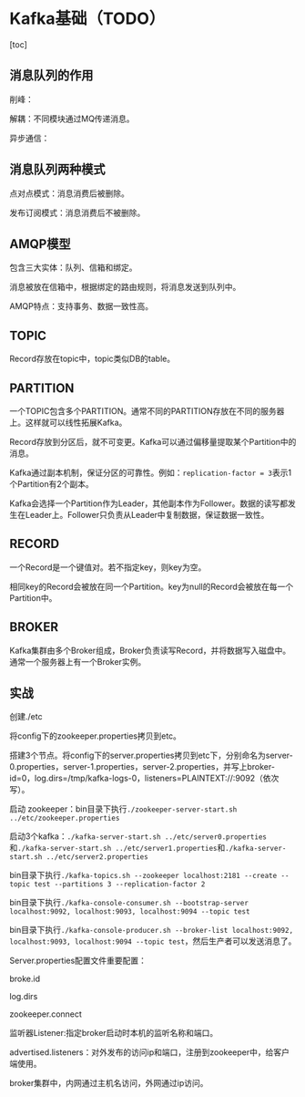 # Kafka基础（TODO）



[toc]



## 消息队列的作用

削峰：

解耦：不同模块通过MQ传递消息。

异步通信：



## 消息队列两种模式

点对点模式：消息消费后被删除。

发布订阅模式：消息消费后不被删除。



## AMQP模型

包含三大实体：队列、信箱和绑定。

消息被放在信箱中，根据绑定的路由规则，将消息发送到队列中。

AMQP特点：支持事务、数据一致性高。



## TOPIC

Record存放在topic中，topic类似DB的table。



## PARTITION

一个TOPIC包含多个PARTITION。通常不同的PARTITION存放在不同的服务器上。这样就可以线性拓展Kafka。

Record存放到分区后，就不可变更。Kafka可以通过偏移量提取某个Partition中的消息。



Kafka通过副本机制，保证分区的可靠性。例如：`replication-factor = 3`表示1个Partition有2个副本。

Kafka会选择一个Partition作为Leader，其他副本作为Follower。数据的读写都发生在Leader上。Follower只负责从Leader中复制数据，保证数据一致性。



## RECORD

一个Record是一个键值对。若不指定key，则key为空。

相同key的Record会被放在同一个Partition。key为null的Record会被放在每一个Partition中。



## BROKER

Kafka集群由多个Broker组成，Broker负责读写Record，并将数据写入磁盘中。通常一个服务器上有一个Broker实例。



## 实战

创建./etc

将config下的zookeeper.properties拷贝到etc。

搭建3个节点。将config下的server.properties拷贝到etc下，分别命名为server-0.properties，server-1.properties，server-2.properties，并写上broker-id=0，log.dirs=/tmp/kafka-logs-0，listeners=PLAINTEXT://:9092（依次写）。

启动 zookeeper：bin目录下执行`./zookeeper-server-start.sh ../etc/zookeeper.properties`

启动3个kafka：`./kafka-server-start.sh ../etc/server0.properties`和`./kafka-server-start.sh ../etc/server1.properties`和`./kafka-server-start.sh ../etc/server2.properties`



bin目录下执行`./kafka-topics.sh --zookeeper localhost:2181 --create --topic test --partitions 3 --replication-factor 2`

bin目录下执行`./kafka-console-consumer.sh --bootstrap-server localhost:9092, localhost:9093, localhost:9094 --topic test`

bin目录下执行`./kafka-console-producer.sh --broker-list localhost:9092, localhost:9093, localhost:9094 --topic test`，然后生产者可以发送消息了。





Server.properties配置文件重要配置：

broke.id

log.dirs

zookeeper.connect

监听器Listener:指定broker启动时本机的监听名称和端口。

advertised.listeners：对外发布的访问ip和端口，注册到zookeeper中，给客户端使用。



broker集群中，内网通过主机名访问，外网通过ip访问。

